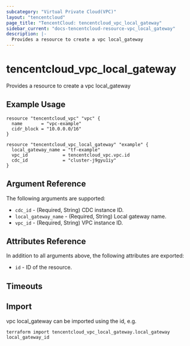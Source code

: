 ```yaml
---
subcategory: "Virtual Private Cloud(VPC)"
layout: "tencentcloud"
page_title: "TencentCloud: tencentcloud_vpc_local_gateway"
sidebar_current: "docs-tencentcloud-resource-vpc_local_gateway"
description: |-
  Provides a resource to create a vpc local_gateway
---
```


# tencentcloud_vpc_local_gateway

Provides a resource to create a vpc local_gateway

## Example Usage

```hcl
resource "tencentcloud_vpc" "vpc" {
  name       = "vpc-example"
  cidr_block = "10.0.0.0/16"
}

resource "tencentcloud_vpc_local_gateway" "example" {
  local_gateway_name = "tf-example"
  vpc_id             = tencentcloud_vpc.vpc.id
  cdc_id             = "cluster-j9gyu1iy"
}
```

## Argument Reference

The following arguments are supported:

* `cdc_id` - (Required, String) CDC instance ID.
* `local_gateway_name` - (Required, String) Local gateway name.
* `vpc_id` - (Required, String) VPC instance ID.

## Attributes Reference

In addition to all arguments above, the following attributes are exported:

* `id` - ID of the resource.



## Timeouts

<no value>


## Import

vpc local_gateway can be imported using the id, e.g.

```
terraform import tencentcloud_vpc_local_gateway.local_gateway local_gateway_id
```

